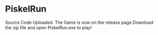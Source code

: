 # PiskelRun
Source Code Uploaded. The Game is now on the release page.Download the zip file and open PiskelRun.exe to play!
